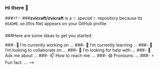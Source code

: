 ### Hi there 👋

###<!--
###**zvicraft/zvicraft** is a ✨ _special_ ✨ repository because its `README.md` (this file) appears on your GitHub profile.
###
###Here are some ideas to get you started:

###- 🔭 I’m currently working on ...
###- 🌱 I’m currently learning ...
###- 👯 I’m looking to collaborate on ...
###- 🤔 I’m looking for help with ...
###- 💬 Ask me about ...
###- 📫 How to reach me: ...
###- 😄 Pronouns: ...
###- ⚡ Fun fact: ...
-->
